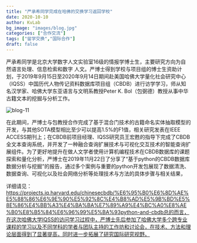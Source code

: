 ```yaml
---
title: "严承希同学完成在哈佛的交换学习返回学校"
date: 2020-10-10
author: KvLab
bg_image: "images/blog.jpg"
categories: ["合作交流"]
tags: ["留学交换","国际合作"]
draft: false
---
```



严承希同学是北京大学数字人文实验室16级的情报学博士生，主要研究方向为自然语言处理、信息检索和数字 人文。严博士得到学校与项目组的博士生资助计划，于2019年9月15日至2020年9月14日期间赴美国哈佛大学量化社会研究中心（IQSS）中国历代人物传记资料数据库项目组（CBDB）进行访学学习，师从知名汉学家、哈佛大学东亚语言与文明系教授Peter K. Bol（包弼德）教授从事中华古籍文本的挖掘与分析工作。
<!--more-->

![blog-11](/images/blog/blog-11.jpg)


在此期间，严博士与包教授合作完成了基于混合门技术的古籍命名实体抽取模型的开发，与其他SOTA模型相比至少可以提高1.5%的F1值，相关研究发表在IEEE ACCESS期刊上；在CBDB前项目经理、IQSS研究员王宏甦的指导下完成了CBDB全文本查询系统，并开发了一种融合查询扩展技术与可视化交互技术的智能查询扩展组件。为了更好地提升在做人文学者使用计算机编程技术在CBDB数据库的课题探索和量化分析，严博士在2019年11月22日了分享了“基于python的CBDB数据库数据分析与挖掘”的报告，通过多个案例与重要的python开发包展现了数据清洗、数据查询、可视化以及社会网络分析等处理技术与方法的具体步骤与相关结果，


详细请见：
https://projects.iq.harvard.edu/chinesecbdb/%E6%95%B0%E6%8D%AE%E5%88%86%E6%9E%90%E5%92%8C%E4%B8%AD%E5%9B%BD%E5%8E%86%E4%BB%A3%E4%BA%BA%E7%89%A9%E4%BC%A0%E8%AE%B0%E8%B5%84%E6%96%99%E5%BA%93python-and-cbdb总的而言，在这次哈佛大学IQSS的访问学习过程中，严博士先后参加了哈佛大学多个跨专业课程的学习以及不同学科的学者与团队主持的工作坊和讨论会，在技术、方法和理论层面得到了显著提高，同时进一步拓展了研究国际研究视野。